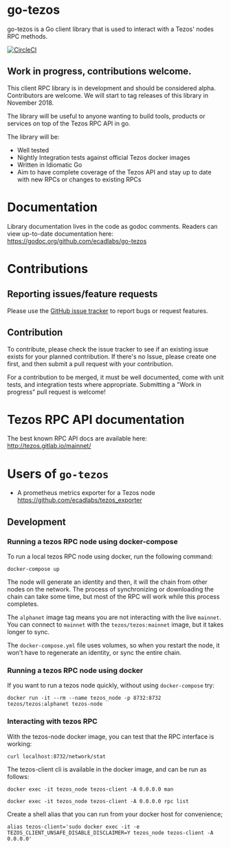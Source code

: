 # go-tezos

go-tezos is a Go client library that is used to interact with a Tezos' nodes
RPC methods.

[![CircleCI](https://circleci.com/gh/ecadlabs/go-tezos/tree/master.svg?style=svg)](https://circleci.com/gh/ecadlabs/go-tezos/tree/master)


## Work in progress, contributions welcome.

This client RPC library is in development and should be considered alpha.
Contributors are welcome. We will start to tag releases of this library in
November 2018.

The library will be useful to anyone wanting to build tools, products or
services on top of the Tezos RPC API in go.

The library will be:

* Well tested
* Nightly Integration tests against official Tezos docker images
* Written in Idiomatic Go
* Aim to have complete coverage of the Tezos API and stay up to date with new
  RPCs or changes to existing RPCs

# Documentation

Library documentation lives in the code as godoc comments. Readers can view
up-to-date documentation here: https://godoc.org/github.com/ecadlabs/go-tezos

# Contributions

## Reporting issues/feature requests

Please use the [GitHub issue
tracker](https://github.com/ecadlabs/go-tezos/issues) to report bugs or request
features.

## Contribution

To contribute, please check the issue tracker to see if an existing issue
exists for your planned contribution. If there's no Issue, please create one
first, and then submit a pull request with your contribution. 

For a contribution to be merged, it must be well documented, come with unit
tests, and integration tests where appropriate. Submitting a "Work in progress"
pull request is welcome!

# Tezos RPC API documentation

The best known RPC API docs are available here: http://tezos.gitlab.io/mainnet/

# Users of `go-tezos`

* A prometheus metrics exporter for a Tezos node https://github.com/ecadlabs/tezos_exporter

## Development

### Running a tezos RPC node using docker-compose

To run a local tezos RPC node using docker, run the following command:

`docker-compose up`

The node will generate an identity and then, it will the chain from other nodes
on the network. The process of synchronizing or downloading the chain can take
some time, but most of the RPC will work while this process completes.

The `alphanet` image tag means you are not interacting with the live `mainnet`.
You can connect to `mainnet` with the `tezos/tezos:mainnet` image, but it takes
longer to sync.

The `docker-compose.yml` file uses volumes, so when you restart the node, it
won't have to regenerate an identity, or sync the entire chain.

### Running a tezos RPC node using docker

If you want to run a tezos node quickly, without using `docker-compose` try:

`docker run -it --rm --name tezos_node -p 8732:8732 tezos/tezos:alphanet tezos-node`

### Interacting with tezos RPC

With the tezos-node docker image, you can test that the RPC interface is
working:

`curl localhost:8732/network/stat`

The tezos-client cli is available in the docker image, and can be run as
follows:

`docker exec -it tezos_node tezos-client -A 0.0.0.0 man`

`docker exec -it tezos_node tezos-client -A 0.0.0.0 rpc list`

Create a shell alias that you can run from your docker host for convenience;

`alias tezos-client='sudo docker exec -it -e TEZOS_CLIENT_UNSAFE_DISABLE_DISCLAIMER=Y tezos_node tezos-client -A 0.0.0.0'`
